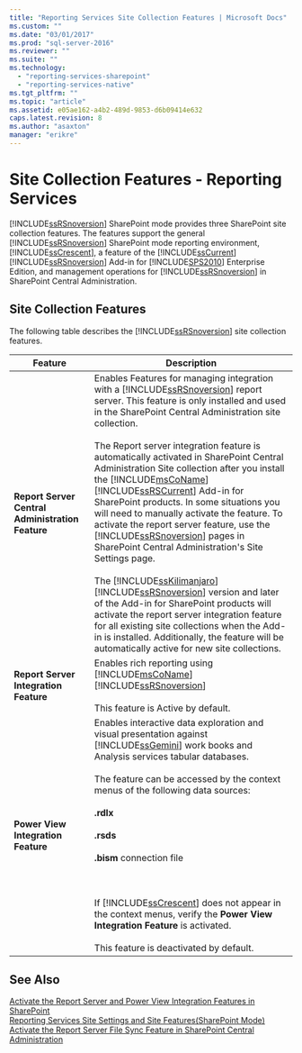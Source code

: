 ```yaml
---
title: "Reporting Services Site Collection Features | Microsoft Docs"
ms.custom: ""
ms.date: "03/01/2017"
ms.prod: "sql-server-2016"
ms.reviewer: ""
ms.suite: ""
ms.technology: 
  - "reporting-services-sharepoint"
  - "reporting-services-native"
ms.tgt_pltfrm: ""
ms.topic: "article"
ms.assetid: e05ae162-a4b2-489d-9853-d6b09414e632
caps.latest.revision: 8
ms.author: "asaxton"
manager: "erikre"
---
```

# Site Collection Features - Reporting Services
  [!INCLUDE[ssRSnoversion](../../../a9notintoc/includes/ssrsnoversion-md.md)] SharePoint mode provides three SharePoint site collection features. The features support the general [!INCLUDE[ssRSnoversion](../../../a9notintoc/includes/ssrsnoversion-md.md)] SharePoint mode reporting environment, [!INCLUDE[ssCrescent](../../../a9notintoc/includes/sscrescent-md.md)], a feature of the [!INCLUDE[ssCurrent](../../../a9notintoc/includes/sscurrent-md.md)][!INCLUDE[ssRSnoversion](../../../a9notintoc/includes/ssrsnoversion-md.md)] Add-in for [!INCLUDE[SPS2010](../../../a9retired/includes/sps2010-md.md)] Enterprise Edition, and management operations for [!INCLUDE[ssRSnoversion](../../../a9notintoc/includes/ssrsnoversion-md.md)] in SharePoint Central Administration.  
  
## Site Collection Features  
 The following table describes the [!INCLUDE[ssRSnoversion](../../../a9notintoc/includes/ssrsnoversion-md.md)] site collection features.  
  
|Feature|Description|  
|-------------|-----------------|  
|**Report Server Central Administration Feature**|Enables Features for managing integration with a [!INCLUDE[ssRSnoversion](../../../a9notintoc/includes/ssrsnoversion-md.md)] report server. This feature is only installed and used in the SharePoint Central Administration site collection.<br /><br /> The Report server integration feature is automatically activated in SharePoint Central Administration Site collection after you install the [!INCLUDE[msCoName](../../../a9notintoc/includes/msconame-md.md)] [!INCLUDE[ssRSCurrent](../../../a9notintoc/includes/ssrscurrent-md.md)] Add-in for SharePoint products. In some situations you will need to manually activate the feature. To activate the report server feature, use the [!INCLUDE[ssRSnoversion](../../../a9notintoc/includes/ssrsnoversion-md.md)] pages in SharePoint Central Administration's Site Settings page.<br /><br /> The [!INCLUDE[ssKilimanjaro](../../../a9notintoc/includes/sskilimanjaro-md.md)][!INCLUDE[ssRSnoversion](../../../a9notintoc/includes/ssrsnoversion-md.md)] version and later of the Add-in for SharePoint products will activate the report server integration feature for all existing site collections when the Add-in is installed. Additionally, the feature will be automatically active for new site collections.|  
|**Report Server Integration Feature**|Enables rich reporting using [!INCLUDE[msCoName](../../../a9notintoc/includes/msconame-md.md)] [!INCLUDE[ssRSnoversion](../../../a9notintoc/includes/ssrsnoversion-md.md)]<br /><br /> This feature is Active by default.|  
|**Power View Integration Feature**|Enables interactive data exploration and visual presentation against [!INCLUDE[ssGemini](../../../a9notintoc/includes/ssgemini-md.md)] work books and Analysis services tabular databases.<br /><br /> The feature can be accessed by the context menus of the following data sources:<br /><br /> **.rdlx**<br /><br /> **.rsds**<br /><br /> **.bism** connection file<br /><br /> <br /><br /> If [!INCLUDE[ssCrescent](../../../a9notintoc/includes/sscrescent-md.md)] does not appear in the context menus, verify the **Power View Integration Feature** is activated.<br /><br /> This feature is deactivated by default.|  
  
## See Also  
 [Activate the Report Server and Power View Integration Features in SharePoint](../../../reporting-services/report-server/sharepoint/site-collection-features-report-server-and-power-view.md)   
 [Reporting Services Site Settings and Site Features&#40;SharePoint Mode&#41;](../../../reporting-services/report-server/sharepoint/site-settings-and-features-reporting-services.md)   
 [Activate the Report Server File Sync Feature in SharePoint Central Administration](../../../reporting-services/report-server/sharepoint/site-settings-and-features-server-file-sync-in-sharepoint.md)  
  
  